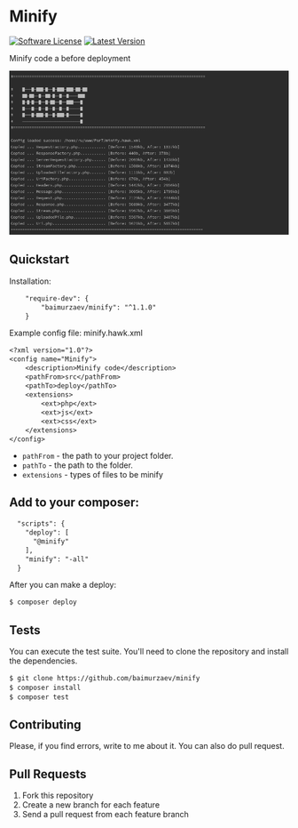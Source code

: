 # Minify

[![Software License](https://img.shields.io/badge/license-MIT-brightgreen.svg?style=flat-square)](LICENSE.md)
[![Latest Version](https://img.shields.io/github/release/baimurzaev/minify.svg?style=flat-square)](https://github.com/baimurzaev/minify/releases)


Minify code a before deployment 

![minify](screenshot.png)

## Quickstart

Installation:

```
    "require-dev": {
        "baimurzaev/minify": "^1.1.0"
    }
```

Example config file: minify.hawk.xml
```
<?xml version="1.0"?>
<config name="Minify">
    <description>Minify code</description>
    <pathFrom>src</pathFrom>
    <pathTo>deploy</pathTo>
    <extensions>
        <ext>php</ext>
        <ext>js</ext>
        <ext>css</ext>
    </extensions>
</config>
```

* `pathFrom` - the path to your project folder.
* `pathTo` - the path to the <deploy> folder.
* `extensions` - types of files to be minify

## Add to your composer:
```
  "scripts": {
    "deploy": [
      "@minify"
    ],
    "minify": "-all"
  }
```

After you can make a deploy:

```bash
$ composer deploy
```


## Tests

You can execute the test suite. You'll need to clone the repository and install the dependencies.

```bash
$ git clone https://github.com/baimurzaev/minify
$ composer install
$ composer test
```


## Contributing
Please, if you find errors, write to me about it. You can also do pull request.

## Pull Requests
1. Fork this repository
2. Create a new branch for each feature 
3. Send a pull request from each feature branch
